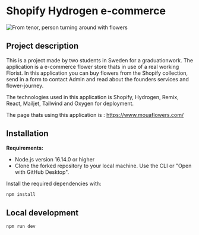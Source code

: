 # Shopify Hydrogen e-commerce

![From tenor, person turning around with flowers]("https://tenor.com/sv/view/audrey-hepburn-funny-face-flowers-gif-14761787)

## Project description

This is a project made by two students in Sweden for a graduationwork. The application is a e-commerce flower store thats in use of a real working Florist. In this application you can buy flowers from the Shopify collection, send in a form to contact Admin and read about the founders services and flower-journey.

The technologies used in this application is Shopify, Hydrogen, Remix, React, Mailjet, Tailwind and Oxygen for deployment.

The page thats using this application is : https://www.mouaflowers.com/

## Installation

**Requirements:**

- Node.js version 16.14.0 or higher
- Clone the forked repository to your local machine. Use the CLI or "Open with GitHub Desktop".

Install the required dependencies with:

```bash
npm install
```

## Local development

```bash
npm run dev
```
